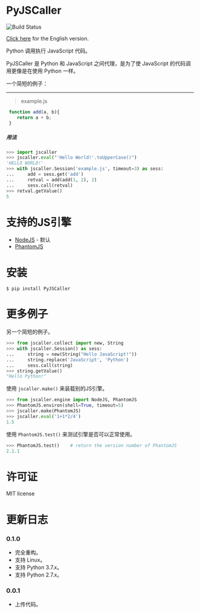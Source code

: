 PyJSCaller
===============
![Build Status](https://img.shields.io/badge/build-passing-green.svg)


[Click here](https://github.com/ZSAIm/PyJSCaller/blob/master/README_EN.md) for the English version. 

Python 调用执行 JavaScript 代码。

PyJSCaller 是 Python 和 JavaScript 之间代理，是为了使 JavaScript 的代码调用更像是在使用 Python 一样。

一个简短的例子：
*****

> example.js
    
```javascript
 function add(a, b){
    return a + b;
 }
```

##### 用法

```python
>>> import jscaller
>>> jscaller.eval("'Hello World!'.toUpperCase()")
'HELLO WORLD!'
>>> with jscaller.Session('example.js', timeout=3) as sess:
...     add = sess.get('add')
...     retval = add(add(1, 2), 2)
...     sess.call(retval)
>>> retval.getValue()
5
```


# 支持的JS引擎

* [NodeJS](https://nodejs.org/) - 默认
* [PhantomJS](https://phantomjs.org/)


# 安装

    $ pip install PyJSCaller

# 更多例子

另一个简短的例子。

```python
>>> from jscaller.collect import new, String
>>> with jscaller.Session() as sess:
...     string = new(String("Hello JavaScript!"))
...     string.replace('JavaScript', 'Python')
...     sess.call(string)
>>> string.getValue()
"Hello Python!"
```

使用 ``jscaller.make()`` 来装载别的JS引擎。

```python
>>> from jscaller.engine import NodeJS, PhantomJS
>>> PhantomJS.environ(shell=True, timeout=5)
>>> jscaller.make(PhantomJS)
>>> jscaller.eval('1+1*2/4')
1.5
```

使用 ``PhantomJS.test()`` 来测试引擎是否可以正常使用。

```python
>>> PhantomJS.test()    # return the version number of PhantomJS
2.1.1
```


# 许可证
MIT license

# 更新日志

### 0.1.0
- 完全重构。
- 支持 Linux。
- 支持 Python 3.7.x。
- 支持 Python 2.7.x。

### 0.0.1
- 上传代码。
 
 